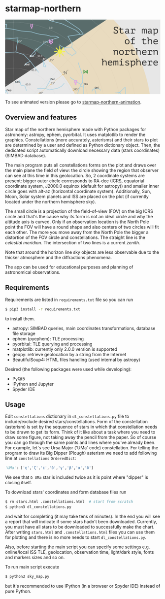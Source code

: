 # starmap-northern
![cover](/cover.png)

To see animated version please go to [starmap-northern-animation](https://github.com/ussserrr/starmap-northern-animation).


## Overview and features
Star map of the northern hemisphere made with Python packages for astronomy: astropy, ephem, pyorbital. It uses matplotlib to render the graphics. Constellations (more accurately, asterisms) and their stars to plot are determined by a user and defined as Python dictionary object. Then, the dedicated script automatically download necessary data (stars coordinates) (SIMBAD database).

The main program puts all constellations forms on the plot and draws over the main plane the field of view: the circle showing the region that observer can see at this time in this geolocation. So, 2 coordinate systems are present: bigger outer circle corresponds to RA-dec (ICRS, equatorial coordinate system, J2000.0 equinox (default for astropy)) and smaller inner circle goes with alt-az (horizontal coordinate system). Additionally, Sun, Moon, Solar system planets and ISS are placed on the plot (if currently located under the northern hemisphere sky).

The small circle is a projection of the field-of-view (FOV) on the big ICRS circle and that's the cause why its form is not an ideal circle and why the altitude axis is curved. Only if an observation location is the North Pole point the FOV will have a round shape and also centers of two circles will fit each other. The more you move away from the North Pole the bigger a distortion of the FOV circle and constellations. The straight line is the *celestial meridian*. The intersection of two lines is a current *zenith*.

Note that around the horizon line sky objects are less observable due to the thicker atmosphere and the diffractions phenomena.

The app can be used for educational purposes and planning of astronomical observations.


## Requirements
Requirements are listed in `requirements.txt` file so you can run
```bash
$ pip3 install -r requirements.txt
```
to install them.
  - astropy: SIMBAD queries, main coordinates transformations, database file storage
  - ephem (pyephem): TLE processing
  - pyorbital: TLE querying and processing
  - matplotlib: currently only 2.0.0 version is supported
  - geopy: retrieve geolocation by a string from the Internet
  - BeautifulSoup4: HTML files handling (used internal by astropy)

Desired (the following packages were used while developing):
  - PyQt5
  - IPython and Jupyter
  - Spyder IDE


## Usage
Edit `constellations` dictionary in `dl_constellations.py` file to include/exclude desired stars/constellations. Form of the constellation (asterism) is set by the sequence of stars in which that constellation needs to be drawn to get its form. Think of it like about a task where you need to draw some figure, not taking away the pencil from the paper. So of course you can go through the same points and lines where you've already been. For example, let's see Ursa Major ('UMa' code) constellation. For telling the program to draw its Big Dipper (Plough) asterism we need to add following line at `constellations` `OrderedDict`:
```python
'UMa': ['η','ζ','ε','δ','γ','β','α','δ']
```
We see that `δ UMa` star is included twice as it is point where "dipper" is closing itself.

To download stars' coordinates and form database files run
```bash
$ rm stars.html .constellations.html  # start from scratch
$ python3 dl_constellations.py
```
and wait for completing (it may take tens of minutes). In the end you will see a report that will indicate if some stars hadn't been downloaded. Currently, you must have all stars to be downloaded to successfully make the chart. After writing `stars.html` and `.constellations.html` files you can use them for plotting and there is no more needs to start `dl_constellations.py`.

Also, before starting the main script you can specify some settings e.g. online/local ISS TLE, geolocation, observation time, light/dark style, fonts and markers sizes and so on.

To run main script execute
```bash
$ python3 sky_map.py
```
but it's recommended to use IPython (in a browser or Spyder IDE) instead of pure Python.
